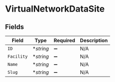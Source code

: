 # VirtualNetworkDataSite


## Fields

| Field              | Type               | Required           | Description        |
| ------------------ | ------------------ | ------------------ | ------------------ |
| `ID`               | **string*          | :heavy_minus_sign: | N/A                |
| `Facility`         | **string*          | :heavy_minus_sign: | N/A                |
| `Name`             | **string*          | :heavy_minus_sign: | N/A                |
| `Slug`             | **string*          | :heavy_minus_sign: | N/A                |